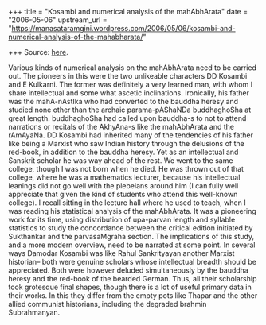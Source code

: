 +++
title = "Kosambi and numerical analysis of the mahAbhArata"
date = "2006-05-06"
upstream_url = "https://manasataramgini.wordpress.com/2006/05/06/kosambi-and-numerical-analysis-of-the-mahabharata/"

+++
Source: [here](https://manasataramgini.wordpress.com/2006/05/06/kosambi-and-numerical-analysis-of-the-mahabharata/).

Various kinds of numerical analysis on the mahAbhArata need to be carried out. The pioneers in this were the two unlikeable characters DD Kosambi and E Kulkarni. The former was definitely a very learned man, with whom I share intellectual and some what ascetic inclinations. Ironically, his father was the mahA-nAstIka who had converted to the bauddha heresy and studied none other than the archaic parama-pAShaNDa buddhaghoSha at great length. buddhaghoSha had called upon bauddha-s to not to attend narrations or recitals of the AkhyAna-s like the mahAbhArata and the rAmAyaNa. DD Kosambi had inherited many of the tendencies of his father like being a Marxist who saw Indian history through the delusions of the red-book, in addition to the bauddha heresy. Yet as an intellectual and Sanskrit scholar he was way ahead of the rest. We went to the same college, though I was not born when he died. He was thrown out of that college, where he was a mathematics lecturer, because his intellectual leanings did not go well with the plebeians around him (I can fully well appreciate that given the kind of students who attend this well-known college). I recall sitting in the lecture hall where he used to teach, when I was reading his statistical analysis of the mahAbhArata. It was a pioneering work for its time, using distribution of upa-parvan length and syllable statistics to study the concordance between the critical edition initiated by Sukthankar and the parvasaMgraha section. The implications of this study, and a more modern overview, need to be narrated at some point. In several ways Damodar Kosambi was like Rahul Sankrityayan another Marxist historian– both were genuine scholars whose intellectual breadth should be appreciated. Both were however deluded simultaneously by the bauddha heresy and the red-book of the bearded German. Thus, all their scholarship took grotesque final shapes, though there is a lot of useful primary data in their works. In this they differ from the empty pots like Thapar and the other allied communist historians, including the degraded brahmin Subrahmanyan.

